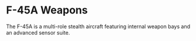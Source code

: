 # F-45A Weapons

The F-45A is a multi-role stealth aircraft featuring internal weapon bays and an advanced sensor suite.
